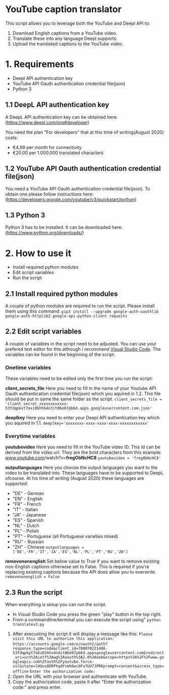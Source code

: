 # YouTube caption translator

This script allows you to leverage both the YouTube and Deepl API to:
1.  Download English captions from a YouTube video.
2.  Translate these into any language Deepl supports.
3.  Upload the translated captions to the YouTube video.

# 1.   Requirements

- Deepl API authentication key
- YouTube API Oauth authentication credential file(json)
- Python 3

## 1.1 DeepL API authentication key

A DeepL API authentication key can be obtained here: (https://www.deepl.com/pro#developer)

You need the plan "For developers" that at this time of writing\(August 2020) costs:

- €4,99 per month for connectivity
- €20.00 per 1.000.000 translated characters

## 1.2 YouTube API Oauth authentication credential file(json)

You need a YouTube API Oauth authentication credential file(json). To obtain one please follow instructions here: (https://developers.google.com/youtube/v3/quickstart/python)

## 1.3 Python 3

Python 3 has to be installed. It can be downloaded here: (https://www.python.org/downloads/)

# 2.   How to use it

- Install required python modules
- Edit script variables
- Run the script

## 2.1 Install required python modules

A couple of python modules are required to run the script. Please install them using this command:
`pip3 install --upgrade google-auth-oauthlib google-auth-httplib2 google-api-python-client requests`

## 2.2 Edit script variables

A couple of variables in the script need to be adjusted. You can use your prefered text editor for this although I recommend [Visual Studio Code](https://code.visualstudio.com/download). The variables can be found in the beginning of the script.

### Onetime variables

These variables need to be edited only the first time you run the script:

**client_secrets_file**
Here you need to fill in the name of your Youtube API Oauth authentication credential file(json) which you aquired in 1.2. This file should be put in same the same folder as the script.
`client_secrets_file = 'client_secret_xxxxxxxxxxxx-53fdqpkxt7oxi0bhhb4n3it06e07pb6d.apps.googleusercontent.com.json'`

**deeplkey**
Here you need to enter your Deepl API authentication key which you aquired in 1.1.
`deeplkey='xxxxxxxx-xxxx-xxxx-xxxx-xxxxxxxxxxxx'`

### Everytime variables

**youtubevideo**
Here you need to fill in the YouTube video ID. This id can be derived from the video url. They are the bold characters from this example: www.youtube.com<n/>/watch?v=**fregObNcHC8**
`youtubevideo = 'fregObNcHC8'`

**outputlanguages**
Here you choose the output languages you want to the video to be translated into. These languages have to be supported to DeepL ofcourse. At his time of writing (August 2020) these languages are supported:
- "DE" - German
- "EN" - English
- "FR" - French
- "IT" - Italian
- "JA" - Japanese
- "ES" - Spanish
- "NL" - Dutch
- "PL" - Polish
- "PT" - Portuguese (all Portuguese varieties mixed)
- "RU" - Russian
- "ZH" - Chinese
`outputlanguages = ['DE','FR','IT','JA','ES','NL','PL','PT','RU','ZH']`

**removenonenglish**
Set below value to True if you want to remove existing non-English captions otherwise set to False. This is required if you're replacing existing captions because the API does allow you to overwrite.
`removenonenglish = False`

## 2.3 Run the script

When everything is setup you can run the script.
- In Visual Studio Code you press the green "play" button in the top right.
- From a commandline/terminal you can execute the script using" `python translatev3.py`

1.  After execusting the script it will display a message like this:
`Please visit this URL to authorize this application:` `https://accounts.google.com/o/oauth2/auth?response_type=code&client_id=708070221486-53fdqpkpt7o6i03hhv4ndit06e07pb6d.appsgoogleusercontent.com&redirect_uri=urn%3Aietf%3Awg%3Aoauth%3A2.0%3Aoob&scope=https%3A%2F%2Fwww.googleapis.com%2Fauth%2Fyoutube.force-ssl&state=lHUus8DRFhqdYsmh6wcbFu7UU7JPRKprompt=consent&access_type=offline`
`Enter the authorization code:`
2.  Open the URL with your browser and authenticate with YouTube. 
3.  Copy the authorization code, paste it after "Enter the authorization code:" and press enter.
